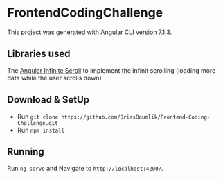 # FrontendCodingChallenge

This project was generated with [Angular CLI](https://github.com/angular/angular-cli) version 7.1.3.

## Libraries used
The [Angular Infinite Scroll](https://www.npmjs.com/package/ngx-infinite-scroll) to implement the infinit scrolling (loading more data while the user scrolls down)

## Download & SetUp
* Run `git clone https://github.com/DrissBoumlik/Frontend-Coding-Challenge.git`
* Run `npm install`

## Running

Run `ng serve` and Navigate to `http://localhost:4200/`.

